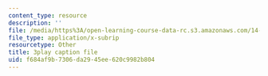 ```yaml
---
content_type: resource
description: ''
file: /media/https%3A/open-learning-course-data-rc.s3.amazonaws.com/14-13-psychology-and-economics-spring-2020/f684af9b7306da2945ee620c9982b804_UI4Hjug3rEc.srt
file_type: application/x-subrip
resourcetype: Other
title: 3play caption file
uid: f684af9b-7306-da29-45ee-620c9982b804
---
```

